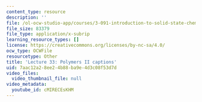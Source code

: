 ```yaml
---
content_type: resource
description: ''
file: /ol-ocw-studio-app/courses/3-091-introduction-to-solid-state-chemistry-fall-2018/cMIRECEsKHM_captions.webvtt
file_size: 83379
file_type: application/x-subrip
learning_resource_types: []
license: https://creativecommons.org/licenses/by-nc-sa/4.0/
ocw_type: OCWFile
resourcetype: Other
title: 'Lecture 33: Polymers II captions'
uid: 7aac12a2-8ee2-4b88-ba9e-4d3c08f53d7d
video_files:
  video_thumbnail_file: null
video_metadata:
  youtube_id: cMIRECEsKHM
---
```

